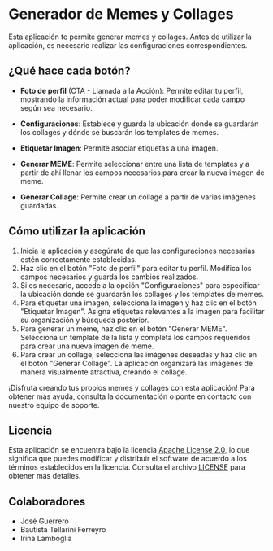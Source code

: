 # Generador de Memes y Collages

Esta aplicación te permite generar memes y collages. Antes de utilizar la aplicación, es necesario realizar las configuraciones correspondientes.

## ¿Qué hace cada botón?

- **Foto de perfil** (CTA - Llamada a la Acción): Permite editar tu perfil, mostrando la información actual para poder modificar cada campo según sea necesario.

- **Configuraciones**: Establece y guarda la ubicación donde se guardarán los collages y dónde se buscarán los templates de memes.

- **Etiquetar Imagen**: Permite asociar etiquetas a una imagen.

- **Generar MEME**: Permite seleccionar entre una lista de templates y a partir de ahí llenar los campos necesarios para crear la nueva imagen de meme.

- **Generar Collage**: Permite crear un collage a partir de varias imágenes guardadas.

## Cómo utilizar la aplicación

1. Inicia la aplicación y asegúrate de que las configuraciones necesarias estén correctamente establecidas.
2. Haz clic en el botón "Foto de perfil" para editar tu perfil. Modifica los campos necesarios y guarda los cambios realizados.
3. Si es necesario, accede a la opción "Configuraciones" para especificar la ubicación donde se guardarán los collages y los templates de memes.
4. Para etiquetar una imagen, selecciona la imagen y haz clic en el botón "Etiquetar Imagen". Asigna etiquetas relevantes a la imagen para facilitar su organización y búsqueda posterior.
5. Para generar un meme, haz clic en el botón "Generar MEME". Selecciona un template de la lista y completa los campos requeridos para crear una nueva imagen de meme.
6. Para crear un collage, selecciona las imágenes deseadas y haz clic en el botón "Generar Collage". La aplicación organizará las imágenes de manera visualmente atractiva, creando el collage.

¡Disfruta creando tus propios memes y collages con esta aplicación! Para obtener más ayuda, consulta la documentación o ponte en contacto con nuestro equipo de soporte.

## Licencia

Esta aplicación se encuentra bajo la licencia [Apache License 2.0](link-to-license-file), lo que significa que puedes modificar y distribuir el software de acuerdo a los términos establecidos en la licencia. Consulta el archivo [LICENSE](link-to-license-file) para obtener más detalles.

## Colaboradores

- José Guerrero
- Bautista Tellarini Ferreyro
- Irina Lamboglia
